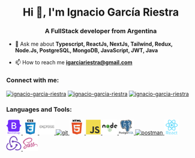 <h1 align="center">Hi 👋, I'm Ignacio García Riestra</h1>
<h3 align="center">A FullStack developer from Argentina</h3>

<!-- - 🌱 I’m currently learning **NextJS 13** -->

- 💬 Ask me about **Typescript, ReactJs, NextJs, Tailwind, Redux, Node.Js, PostgreSQL, MongoDB, JavaScript, JWT, Java**

- 📫 How to reach me **igarciariestra@gmail.com**

<!--  - 📄 Know about my experiences [[https://drive.google.com/file/d/1aYbp_4XG-B6Qd5y3UhikTsdMHOPV_HbO/view?usp=sharing](https://drive.google.com/file/d/1LrsbasvdtCiCwhnvfNCI5Lm_5QrSBLjJ/view?usp=sharing)]([https://drive.google.com/file/d/1aYbp_4XG-B6Qd5y3UhikTsdMHOPV_HbO/view?usp=sharing](https://drive.google.com/file/d/1LrsbasvdtCiCwhnvfNCI5Lm_5QrSBLjJ/view?usp=sharing)) -->

<h3 align="left">Connect with me:</h3>
<p align="left">
<a href="https://linkedin.com/in/ignacio-garcia-riestra" target="blank"><img align="center" src="https://raw.githubusercontent.com/rahuldkjain/github-profile-readme-generator/master/src/images/icons/Social/linked-in-alt.svg" alt="ignacio-garcia-riestra" height="30" width="40" /></a>
<a href="https://ignacio-garcia-riestra.github.io/" target="blank"><img align="center" src="https://www.svgrepo.com/show/130546/world-wide-web.svg" alt="ignacio-garcia-riestra" height="30" width="40" /></a>
<a href="https://www.youtube.com/channel/UCvTmVs8K4TwwtCbymavJIFA" target="blank"><img align="center" src="https://www.vectorlogo.zone/logos/youtube/youtube-icon.svg" alt="ignacio-garcia-riestra" height="40" width="40" /></a>
</p>

<h3 align="left">Languages and Tools:</h3>
<p align="left"> <a href="https://getbootstrap.com" target="_blank" rel="noreferrer"> <img src="https://raw.githubusercontent.com/devicons/devicon/master/icons/bootstrap/bootstrap-plain-wordmark.svg" alt="bootstrap" width="40" height="40"/> </a> <a href="https://www.w3schools.com/css/" target="_blank" rel="noreferrer"> <img src="https://raw.githubusercontent.com/devicons/devicon/master/icons/css3/css3-original-wordmark.svg" alt="css3" width="40" height="40"/> </a> <a href="https://expressjs.com" target="_blank" rel="noreferrer"> <img src="https://raw.githubusercontent.com/devicons/devicon/master/icons/express/express-original-wordmark.svg" alt="express" width="40" height="40"/> </a> <a href="https://git-scm.com/" target="_blank" rel="noreferrer"> <img src="https://www.vectorlogo.zone/logos/git-scm/git-scm-icon.svg" alt="git" width="40" height="40"/> </a> <a href="https://www.w3.org/html/" target="_blank" rel="noreferrer"> <img src="https://raw.githubusercontent.com/devicons/devicon/master/icons/html5/html5-original-wordmark.svg" alt="html5" width="40" height="40"/> </a> <a href="https://developer.mozilla.org/en-US/docs/Web/JavaScript" target="_blank" rel="noreferrer"> <img src="https://raw.githubusercontent.com/devicons/devicon/master/icons/javascript/javascript-original.svg" alt="javascript" width="40" height="40"/> </a> <a href="https://nodejs.org" target="_blank" rel="noreferrer"> <img src="https://raw.githubusercontent.com/devicons/devicon/master/icons/nodejs/nodejs-original-wordmark.svg" alt="nodejs" width="40" height="40"/> </a> <a href="https://www.postgresql.org" target="_blank" rel="noreferrer"> <img src="https://raw.githubusercontent.com/devicons/devicon/master/icons/postgresql/postgresql-original-wordmark.svg" alt="postgresql" width="40" height="40"/> </a> <a href="https://postman.com" target="_blank" rel="noreferrer"> <img src="https://www.vectorlogo.zone/logos/getpostman/getpostman-icon.svg" alt="postman" width="40" height="40"/> </a> <a href="https://reactjs.org/" target="_blank" rel="noreferrer"> <img src="https://raw.githubusercontent.com/devicons/devicon/master/icons/react/react-original-wordmark.svg" alt="react" width="40" height="40"/> </a> <a href="https://redux.js.org" target="_blank" rel="noreferrer"> <img src="https://raw.githubusercontent.com/devicons/devicon/master/icons/redux/redux-original.svg" alt="redux" width="40" height="40"/> </a> <a href="https://sass-lang.com" target="_blank" rel="noreferrer"> <img src="https://raw.githubusercontent.com/devicons/devicon/master/icons/sass/sass-original.svg" alt="sass" width="40" height="40"/> </a> </p>

